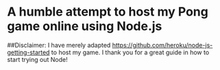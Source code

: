 # A humble attempt to host my Pong game online using Node.js 

##Disclaimer: I have merely adapted https://github.com/heroku/node-js-getting-started to host my game. I thank you for a great guide in how to start trying out Node!

